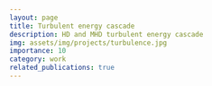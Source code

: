 ```yaml
---
layout: page
title: Turbulent energy cascade
description: HD and MHD turbulent energy cascade
img: assets/img/projects/turbulence.jpg
importance: 10
category: work
related_publications: true
---
```


